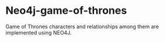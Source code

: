 # Neo4j-game-of-thrones
Game of Thrones characters and relationships among them are implemented using NEO4J.
